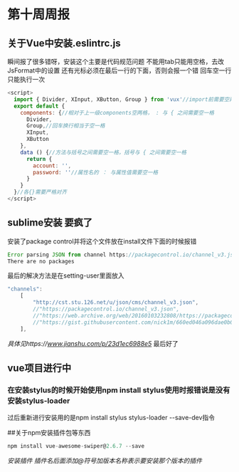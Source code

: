 # 第十周周报
## 关于Vue中安装.eslintrc.js
瞬间报了很多错呀，安装这个主要是代码规范问题
不能用tab只能用空格，去改JsFormat中的设置
还有光标必须在最后一行的下面，否则会报一个错
回车空一行只能执行一次
``` js
<script>
  import { Divider, XInput, XButton, Group } from 'vux'//import前需要空两格，与{之间需要空一格
  export default {
    components: {//相对于上一级components空两格， : 与 { 之间需要空一格
      Divider,
      Group,//回车换行相当于空一格
      XInput,
      XButton
    },
    data () {//方法与括号之间需要空一格，括号与 { 之间需要空一格
      return {
        account: '',
        password: ''//属性名的 ： 与属性值需要空一格
      }
    }
  }//各{}需要严格对齐
</script>
```
## sublime安装 要疯了
安装了package control并将这个文件放在install文件下面的时候报错
``` js
Error parsing JSON from channel https://packagecontrol.io/channel_v3.json.
There are no packages
```
最后的解决方法是在setting-user里面放入
```js
"channels":
    [
        "http://cst.stu.126.net/u/json/cms/channel_v3.json",
        //"https://packagecontrol.io/channel_v3.json",
        //"https://web.archive.org/web/20160103232808/https://packagecontrol.io/channel_v3.json",
        //"https://gist.githubusercontent.com/nick1m/660ed046a096dae0b0ab/raw/e6e9e23a0bb48b44537f61025fbc359f8d586eb4/channel_v3.json"
    ],
```
*具体见https://www.jianshu.com/p/23d1ec6988e5*
最后好了 
## vue项目进行中
### 在安装stylus的时候开始使用npm install stylus使用时报错说是没有安装stylus-loader
过后重新进行安装用的是npm install stylus stylus-loader --save-dev指令

##关于npm安装插件包等东西
```js
npm install vue-awesome-swiper@2.6.7 --save
```
*安装插件 插件名后面添加@符号加版本名称表示要安装那个版本的插件*
```
